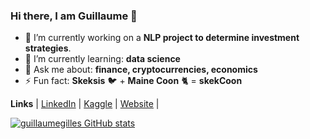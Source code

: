 ### Hi there, I am Guillaume 👋

- 🔭 I’m currently working on a **NLP project to determine investment strategies**.
- 🌱 I’m currently learning: **data science**
- 💬 Ask me about: **finance, cryptocurrencies, economics**
- ⚡ Fun fact: **Skeksis** 🐦 + **Maine Coon** 🐈 = **skekCoon**

**Links** 
| [LinkedIn](https://www.linkedin.com/in/guillaumegilles/)
| [Kaggle](https://www.kaggle.com/guillaumegilles)
| [Website](https://guillaumegilles.com) |

[![guillaumegilles GitHub stats](https://github-readme-stats.vercel.app/api?username=guillaumegilles)](https://github.com/guillaumegilles/github-readme-stats)

